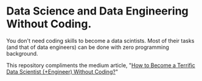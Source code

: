 # Data Science and Data Engineering Without Coding.
You don't need coding skills to become a data scintists. Most of their tasks (and that of data engineers) can be done with zero programming background.

This repository compliments the medium article, "[How to Become a Terrific Data Scientist (+Engineer) Without Coding?](https://towardsdatascience.com/become-a-data-scientist-or-data-engineer-without-coding-skills-fbf11ac8e278)"
